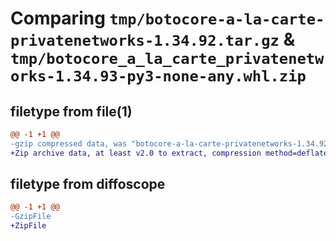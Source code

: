 # Comparing `tmp/botocore-a-la-carte-privatenetworks-1.34.92.tar.gz` & `tmp/botocore_a_la_carte_privatenetworks-1.34.93-py3-none-any.whl.zip`

## filetype from file(1)

```diff
@@ -1 +1 @@
-gzip compressed data, was "botocore-a-la-carte-privatenetworks-1.34.92.tar", last modified: Fri Apr 26 01:01:41 2024, max compression
+Zip archive data, at least v2.0 to extract, compression method=deflate
```

## filetype from diffoscope

```diff
@@ -1 +1 @@
-GzipFile
+ZipFile
```

